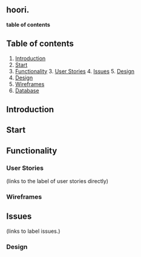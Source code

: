 ## hoori.

**table of contents**

## Table of contents
1. [Introduction](#Introduction)
2. [Start](#Start)
3. [Functionality](#Functionality)
    3. [User Stories](#User-Stories)
    4. [Issues](#Issues)
    5. [Design](#Design)
4. [Design](#Design)
5. [Wireframes](#Wireframes)
6. [Database](#Database)




## Introduction



## Start

## Functionality

### User Stories

(links to the label of user stories directly)

### Wireframes

## Issues

(links to label issues.)

### Design

### 